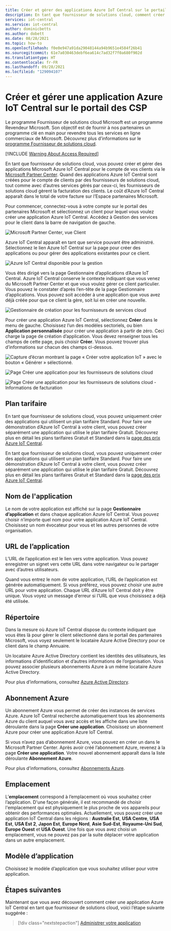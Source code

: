 ```yaml
---
title: Créer et gérer des applications Azure IoT Central sur le portail des CSP | Microsoft Docs
description: En tant que fournisseur de solutions cloud, comment créer une application Azure IoT Central pour le compte de votre client.
services: iot-central
ms.service: iot-central
author: dominicbetts
ms.author: dobett
ms.date: 08/28/2021
ms.topic: how-to
ms.openlocfilehash: f0e0e947a91da29048144a94b9651e4584f26b41
ms.sourcegitcommit: 61e7a030463debf6ea614c7ad32f7f0a680f902d
ms.translationtype: HT
ms.contentlocale: fr-FR
ms.lasthandoff: 09/28/2021
ms.locfileid: "129094107"
---
```

# <a name="create-and-manage-an-azure-iot-central-application-from-the-csp-portal"></a>Créer et gérer une application Azure IoT Central sur le portail des CSP

Le programme Fournisseur de solutions cloud Microsoft est un programme Revendeur Microsoft. Son objectif est de fournir à nos partenaires un programme clé en main pour revendre tous les services en ligne commerciaux de Microsoft. Découvrez plus d’informations sur le [programme Fournisseur de solutions cloud](https://partner.microsoft.com/cloud-solution-provider).

[!INCLUDE [Warning About Access Required](../../../includes/iot-central-warning-contribitorrequireaccess.md)]

En tant que fournisseur de solutions cloud, vous pouvez créer et gérer des applications Microsoft Azure IoT Central pour le compte de vos clients via le [Microsoft Partner Center](https://partnercenter.microsoft.com/partner/home). Quand des applications Azure IoT Central sont créées pour le compte de clients par des fournisseurs de solutions cloud, tout comme avec d’autres services gérés par ceux-ci, les fournisseurs de solutions cloud gèrent la facturation des clients. Le coût d’Azure IoT Central apparaît dans le total de votre facture sur l’Espace partenaires Microsoft.

Pour commencer, connectez-vous à votre compte sur le portail des partenaires Microsoft et sélectionnez un client pour lequel vous voulez créer une application Azure IoT Central. Accédez à Gestion des services pour le client dans la barre de navigation de gauche.

![Microsoft Partner Center, vue Client](media/howto-create-and-manage-applications-csp/image1.png)

Azure IoT Central apparaît en tant que service pouvant être administré. Sélectionnez le lien Azure IoT Central sur la page pour créer des applications ou pour gérer des applications existantes pour ce client.

![Azure IoT Central disponible pour la gestion](media/howto-create-and-manage-applications-csp/image2.png)

Vous êtes dirigé vers la page Gestionnaire d’applications d’Azure IoT Central. Azure IoT Central conserve le contexte indiquant que vous venez du Microsoft Partner Center et que vous voulez gérer ce client particulier. Vous pouvez le constater d’après l’en-tête de la page Gestionnaire d’applications. Vous pouvez soit accéder à une application que vous avez déjà créée pour que ce client la gère, soit lui en créer une nouvelle.

![Gestionnaire de création pour les fournisseurs de services cloud](media/howto-create-and-manage-applications-csp/image3.png)

Pour créer une application Azure IoT Central, sélectionnez **Créer** dans le menu de gauche. Choisissez l’un des modèles sectoriels, ou bien **Application personnalisée** pour créer une application à partir de zéro. Ceci charge la page de création d’application. Vous devez renseigner tous les champs de cette page, puis choisir **Créer**. Vous pouvez trouver plus d’informations sur chacun des champs ci-dessous.

![Capture d’écran montrant la page « Créer votre application IoT » avec le bouton « Générer » sélectionné.](media/howto-create-and-manage-applications-csp/image4.png)

![Page Créer une application pour les fournisseurs de solutions cloud](media/howto-create-and-manage-applications-csp/image4-1.png)

![Page Créer une application pour les fournisseurs de solutions cloud - Informations de facturation](media/howto-create-and-manage-applications-csp/image4-2.png)

## <a name="pricing-plan"></a>Plan tarifaire

En tant que fournisseur de solutions cloud, vous pouvez uniquement créer des applications qui utilisent un plan tarifaire Standard. Pour faire une démonstration d’Azure IoT Central à votre client, vous pouvez créer séparément une application qui utilise le plan tarifaire Gratuit. Découvrez plus en détail les plans tarifaires Gratuit et Standard dans la [page des prix Azure IoT Central](https://azure.microsoft.com/pricing/details/iot-central/).

En tant que fournisseur de solutions cloud, vous pouvez uniquement créer des applications qui utilisent un plan tarifaire Standard. Pour faire une démonstration d’Azure IoT Central à votre client, vous pouvez créer séparément une application qui utilise le plan tarifaire Gratuit. Découvrez plus en détail les plans tarifaires Gratuit et Standard dans la [page des prix Azure IoT Central](https://azure.microsoft.com/pricing/details/iot-central/).

## <a name="application-name"></a>Nom de l'application

Le nom de votre application est affiché sur la page **Gestionnaire d’application** et dans chaque application Azure IoT Central. Vous pouvez choisir n’importe quel nom pour votre application Azure IoT Central. Choisissez un nom évocateur pour vous et les autres personnes de votre organisation.

## <a name="application-url"></a>URL de l’application

L’URL de l’application est le lien vers votre application. Vous pouvez enregistrer un signet vers cette URL dans votre navigateur ou le partager avec d’autres utilisateurs.

Quand vous entrez le nom de votre application, l’URL de l’application est générée automatiquement. Si vous préférez, vous pouvez choisir une autre URL pour votre application. Chaque URL d’Azure IoT Central doit y être unique. Vous voyez un message d’erreur si l’URL que vous choisissez a déjà été utilisée.

## <a name="directory"></a>Répertoire

Dans la mesure où Azure IoT Central dispose du contexte indiquant que vous êtes là pour gérer le client sélectionné dans le portail des partenaires Microsoft, vous voyez seulement le locataire Azure Active Directory pour ce client dans le champ Annuaire. 

Un locataire Azure Active Directory contient les identités des utilisateurs, les informations d’identification et d’autres informations de l’organisation. Vous pouvez associer plusieurs abonnements Azure à un même locataire Azure Active Directory.

Pour plus d’informations, consultez [Azure Active Directory](../../active-directory/index.yml).

## <a name="azure-subscription"></a>Abonnement Azure

Un abonnement Azure vous permet de créer des instances de services Azure. Azure IoT Central recherche automatiquement tous les abonnements Azure du client auquel vous avez accès et les affiche dans une liste déroulante dans la page **Créer une application**. Choisissez un abonnement Azure pour créer une application Azure IoT Central.

Si vous n’avez pas d’abonnement Azure, vous pouvez en créer un dans le Microsoft Partner Center. Après avoir créé l’abonnement Azure, revenez à la page **Créer une application**. Votre nouvel abonnement apparaît dans la liste déroulante **Abonnement Azure**.

Pour plus d’informations, consultez [Abonnements Azure](../../guides/developer/azure-developer-guide.md#understanding-accounts-subscriptions-and-billing).

## <a name="location"></a>Emplacement

L’**emplacement** correspond à l’emplacement où vous souhaitez créer l’application. D'une façon générale, il est recommandé de choisir l'emplacement qui est physiquement le plus proche de vos appareils pour obtenir des performances optimales. Actuellement, vous pouvez créer une application IoT Central dans les régions : **Australie Est**, **USA Centre**, **USA Est**, **USA Est 2**, **Japon Est**, **Europe Nord**, **Asie Sud-Est**, **Royaume-Uni Sud**, **Europe Ouest** et **USA Ouest**. Une fois que vous avez choisi un emplacement, vous ne pouvez pas par la suite déplacer votre application dans un autre emplacement.

## <a name="application-template"></a>Modèle d’application

Choisissez le modèle d’application que vous souhaitez utiliser pour votre application.

## <a name="next-steps"></a>Étapes suivantes

Maintenant que vous avez découvert comment créer une application Azure IoT Central en tant que fournisseur de solutions cloud, voici l’étape suivante suggérée :

> [!div class="nextstepaction"]
> [Administrer votre application](howto-administer.md)